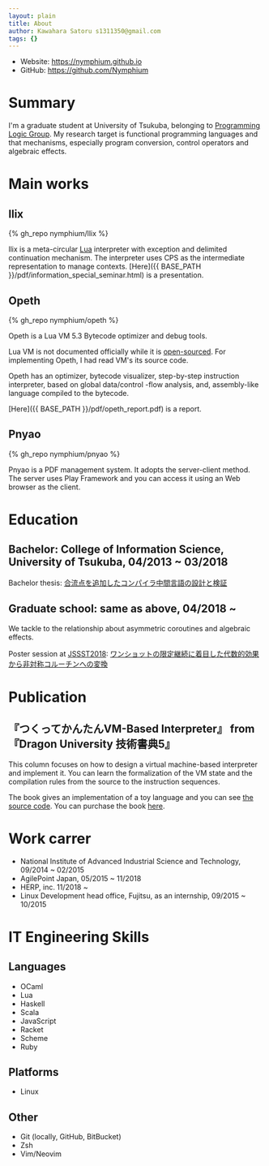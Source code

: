 ```yaml
---
layout: plain
title: About
author: Kawahara Satoru s1311350@gmail.com
tags: {}
---
```


- Website: https://nymphium.github.io
- GitHub: https://github.com/Nymphium

# Summary
I'm a graduate student at University of Tsukuba, belonging to [Programming Logic Group](http://logic.cs.tsukuba.ac.jp).
My research target is functional programming languages and that mechanisms, especially program conversion, control operators and algebraic effects.

# Main works
## llix
{% gh_repo nymphium/llix %}

llix is a meta-circular [Lua](https://lua.org) interpreter with exception and delimited continuation mechanism.
The interpreter uses CPS as the intermediate representation to manage contexts.
[Here]({{ BASE_PATH }}/pdf/information_special_seminar.html) is a presentation.

## Opeth
{% gh_repo nymphium/opeth %}

Opeth is a Lua VM 5.3 Bytecode optimizer and debug tools.

Lua VM is not documented officially while it is [open-sourced](https://github.com/lua/lua).
For implementing Opeth, I had read VM's its source code.

Opeth has an optimizer, bytecode visualizer, step-by-step instruction interpreter, based on global data/control -flow analysis, and, assembly-like language compiled to the bytecode.

[Here]({{ BASE_PATH }}/pdf/opeth_report.pdf) is a report.

## Pnyao
{% gh_repo nymphium/pnyao %}

Pnyao is a PDF management system.
It adopts the server-client method.
The server uses Play Framework and you can access it using an Web browser as the client.

# Education
## Bachelor: College of Information Science, University of Tsukuba, 04/2013 ~ 03/2018 
Bachelor thesis: [合流点を追加したコンパイラ中間言語の設計と検証](http://logic.cs.tsukuba.ac.jp/~sat/pdf/bachelor_thesis.pdf)

## Graduate school: same as above, 04/2018 ~
We tackle to the relationship about asymmetric coroutines and algebraic effects.

Poster session at [JSSST2018](https://jssst2018.wordpress.com/): [ワンショットの限定継続に着目した代数的効果から非対称コルーチンへの変換](http://logic.cs.tsukuba.ac.jp/~sat/pdf/jssst2018.pdf)

# Publication
## 『つくってかんたんVM-Based Interpreter』 from 『Dragon University 技術書典5』
This column focuses on how to design a virtual machine-based interpreter and implement it.
You can learn the formalization of the VM state and the compilation rules from the source to the instruction sequences.

The book gives an implementation of a toy language and you can see [the source code](https://github.com/Nymphium/techbookfest5-toylang).
You can purchase the book [here](https://dragonuniversity.booth.pm/items/1055860).

# Work carrer
- National Institute of Advanced Industrial Science and Technology, 09/2014 ~ 02/2015
- AgilePoint Japan, 05/2015 ~ 11/2018
- HERP, inc. 11/2018 ~
- Linux Development head office, Fujitsu, as an internship, 09/2015 ~ 10/2015

# IT Engineering Skills
## Languages
- OCaml
- Lua
- Haskell
- Scala
- JavaScript
- Racket
- Scheme
- Ruby

## Platforms
- Linux

## Other
- Git (locally, GitHub, BitBucket)
- Zsh
- Vim/Neovim

